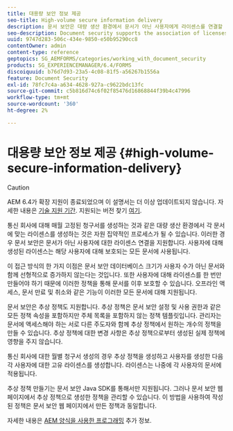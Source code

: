 ```yaml
---
title: 대용량 보안 정보 제공
seo-title: High-volume secure information delivery
description: 문서 보안은 대량 생산 환경에서 문서가 아닌 사용자에게 라이센스를 연결할 수 있도록 지원합니다.
seo-description: Document security supports the association of licenses to users, rather than to the documents in mass production environments.
uuid: 9747d283-506c-434e-9850-e50b95290cc8
contentOwner: admin
content-type: reference
geptopics: SG_AEMFORMS/categories/working_with_document_security
products: SG_EXPERIENCEMANAGER/6.4/FORMS
discoiquuid: b76d7d93-23a5-4c08-81f5-a56267b1556a
feature: Document Security
exl-id: 78fc7c4a-a634-4628-927a-c9622bdc13fc
source-git-commit: c5b816d74c6f02f85476d16868844f39b4c47996
workflow-type: tm+mt
source-wordcount: '360'
ht-degree: 2%

---
```


# 대용량 보안 정보 제공 {#high-volume-secure-information-delivery}

>[!CAUTION]
>
>AEM 6.4가 확장 지원이 종료되었으며 이 설명서는 더 이상 업데이트되지 않습니다. 자세한 내용은 [기술 지원 기간](https://helpx.adobe.com/kr/support/programs/eol-matrix.html). 지원되는 버전 찾기 [여기](https://experienceleague.adobe.com/docs/).

통신 회사에 대해 매월 고정된 청구서를 생성하는 것과 같은 대량 생산 환경에서 각 문서에 맞는 라이센스를 생성하는 것은 자원 집약적인 프로세스가 될 수 있습니다. 이러한 경우 문서 보안은 문서가 아닌 사용자에 대한 라이센스 연결을 지원합니다. 사용자에 대해 생성된 라이센스는 해당 사용자에 대해 보호되는 모든 문서에 사용됩니다.

이 접근 방식의 한 가지 이점은 문서 보안 데이터베이스 크기가 사용자 수가 아닌 문서와 함께 선형적으로 증가하지 않는다는 것입니다. 또한 사용자에 대해 라이센스를 한 번만 만들어야 하기 때문에 이러한 정책을 통해 문서를 이후 보호할 수 있습니다. 오프라인 액세스, 문서 만료 및 취소와 같은 기능이 이러한 모든 문서에 대해 지원됩니다.

문서 보안은 추상 정책도 지원합니다. 추상 정책은 문서 보안 설정 및 사용 권한과 같은 모든 정책 속성을 포함하지만 주체 목록을 포함하지 않는 정책 템플릿입니다. 관리자는 문서에 액세스해야 하는 서로 다른 주도자와 함께 추상 정책에서 원하는 개수의 정책을 만들 수 있습니다. 추상 정책에 대한 변경 사항은 추상 정책으로부터 생성된 실제 정책에 영향을 주지 않습니다.

통신 회사에 대한 월별 청구서 생성의 경우 추상 정책을 생성하고 사용자를 생성한 다음 각 사용자에 대한 고유 라이센스를 생성합니다. 라이센스는 나중에 각 사용자의 문서에 적용됩니다.

추상 정책 만들기는 문서 보안 Java SDK를 통해서만 지원됩니다. 그러나 문서 보안 웹 페이지에서 추상 정책으로 생성한 정책을 관리할 수 있습니다. 이 방법을 사용하여 작성된 정책은 문서 보안 웹 페이지에서 만든 정책과 동일합니다.

자세한 내용은 [AEM 양식을 사용한 프로그래밍](https://www.adobe.com/go/learn_aemforms_programming_63) 추가 정보.
